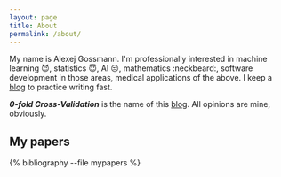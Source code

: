 ```yaml
---
layout: page
title: About
permalink: /about/
---
```


My name is Alexej Gossmann.
I'm professionally interested in machine learning :smiling_imp:, statistics :innocent:, AI :unamused:, mathematics :neckbeard:, software development in those areas, medical applications of the above.
I keep a <a href="{{ site.baseurl }}/">blog</a> to practice writing fast.

**_0-fold Cross-Validation_** is the name of this <a href="{{ site.baseurl }}/">blog</a>.
All opinions are mine, obviously.


## My papers

{% bibliography --file mypapers %}
